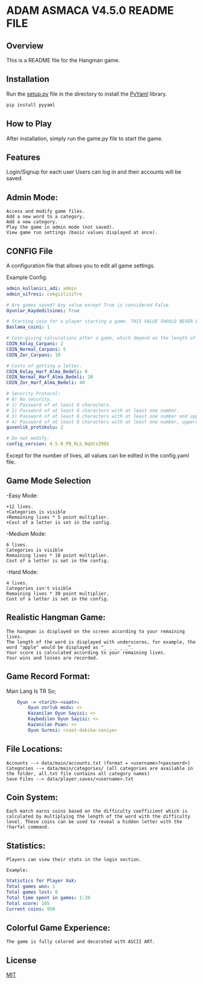 # ADAM ASMACA V4.5.0 README FILE
## Overview

This is a README file for the Hangman game.

## Installation

Run the [setup.py](setup.py) file in the directory to install the [PyYaml](https://pypi.org/project/PyYAML/) library.

```bash
pip install pyyaml
```
## How to Play
After installation, simply run the game.py file to start the game.

## Features
Login/Signup for each user
Users can log in and their accounts will be saved.

## Admin Mode:
    Access and modify game files.
    Add a new word to a category.
    Add a new category.
    Play the game in admin mode (not saved).
    View game run settings (basic values displayed at once).
## CONFIG File
A configuration file that allows you to edit all game settings.

Example Config:
```yaml
admin_kullanici_adi: admin
admin_sifresi: cokgizlisifre

# Are games saved? Any value except True is considered False.
Oyunlar_Kaydedilsinmi: True

# Starting coin for a player starting a game. THIS VALUE SHOULD NEVER BE 0 OR FALSE. SIMILARLY, DO NOT USE 0 OR FALSE FOR ANY OTHER VALUES BELOW. SIMPLY USE A NON-TRUE VALUE.
Baslama_coini: 1

# Coin-giving calculations after a game, which depend on the length of the word and the difficulty level of the game.
COIN_Kolay_Carpani: 2
COIN_Normal_Carpani: 5
COIN_Zor_Carpani: 10

# Costs of getting a letter.
COIN_Kolay_Harf_Alma_Bedeli: 8
COIN_Normal_Harf_Alma_Bedeli: 20
COIN_Zor_Harf_Alma_Bedeli: 40

# Security Protocol:
# 0) No security.
# 1) Password of at least 8 characters.
# 2) Password of at least 8 characters with at least one number.
# 3) Password of at least 8 characters with at least one number and uppercase and lowercase letters.
# 4) Password of at least 8 characters with at least one number, uppercase and lowercase letters, and special characters.
guvenlik_protokolu: 2

# Do not modify.
config_version: 4.5.0_PB_RLS_BqUtsZ985
```
Except for the number of lives, all values can be edited in the config.yaml file.
## Game Mode Selection
-Easy Mode:

    +12 lives.
    +Categories is visible
    +Remaining lives * 5 point multiplier.
    +Cost of a letter is set in the config.
-Medium Mode:

    6 lives.
    Categories is visible
    Remaining lives * 10 point multiplier.
    Cost of a letter is set in the config.
-Hard Mode:

    4 lives.
    Categories isn't visible
    Remaining lives * 30 point multiplier.
    Cost of a letter is set in the config.


## Realistic Hangman Game:
    The hangman is displayed on the screen according to your remaining lives.
    The length of the word is displayed with underscores, for example, the word "apple" would be displayed as "_ _ _ _ _".
    Your score is calculated according to your remaining lives.
    Your wins and losses are recorded.
## Game Record Format:
Main Lang Is TR So;
```yaml
    Oyun -> <tarih>-<saat>:
        Oyun zorluk modu: <>
        Kazanilan Oyun Sayisi: <>
        Kaybedilen Oyun Sayisi: <>
        Kazanilan Puan: <>
        Oyun Suresi: <saat-dakika-saniye>
```

## File Locations:
    Accounts --» data/main/accounts.txt (format = <username>?<password>)
    Categories --» data/main/categories/ (all categories are available in the folder, all.txt file contains all category names)
    Save Files --» data/player.saves/<username>.txt
## Coin System:

    Each match earns coins based on the difficulty coefficient which is calculated by multiplying the length of the word with the difficulty level. These coins can be used to reveal a hidden letter with the !harfal command.
## Statistics:
    Players can view their stats in the login section.

    Example:
```yaml
Statistics for Player XoX:
Total games won: 1
Total games lost: 0
Total time spent in games: 1:20
Total score: 105
Current coins: 950
```
## Colorful Game Experience:
    The game is fully colored and decorated with ASCII ART.

## License

[MIT](https://choosealicense.com/licenses/mit/)
